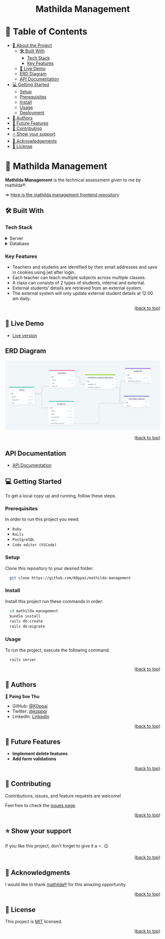 <div align="center">
  <h1>Mathilda Management</h1>
</div>

<!-- TABLE OF CONTENTS -->

# 📗 Table of Contents

- [📖 About the Project](#about-project)
  - [🛠 Built With](#built-with)
    - [Tech Stack](#tech-stack)
    - [Key Features](#key-features)
  - [🚀 Live Demo](#live-demo)
  - [ ERD Diagram](#erd-diagram)
  - [ API Documentation ](#api-doc)
- [💻 Getting Started](#getting-started)
  - [Setup](#setup)
  - [Prerequisites](#prerequisites)
  - [Install](#install)
  - [Usage](#usage)
  - [Deployment](#deployment)
- [👥 Authors](#authors)
- [🔭 Future Features](#future-features)
- [🤝 Contributing](#contributing)
- [⭐️ Show your support](#support)
- [🙏 Acknowledgements](#acknowledgements)
- [📝 License](#license)

<!-- PROJECT DESCRIPTION -->

# 📖 Mathilda Management <a name="about-project"></a>

**Mathilda Management** is the technical assessment given to me by mathilda®.

=> [Here is the mathilda management frontend repository](https://github.com/K0ppai/mathilda-management-frontend)

## 🛠 Built With <a name="built-with"></a>

### Tech Stack <a name="tech-stack"></a>

<details>
  <summary>Server</summary>
  <ul>
    <li><a href="https://rubyonrails.org/">Ruby on Rails</a></li>
  </ul>
</details>

<details>
<summary>Database</summary>
  <ul>
    <li><a href="https://www.postgresql.org/">PostgreSQL</a></li>
  </ul>
</details>

<!-- Features -->

### Key Features <a name="key-features"></a>

- Teachers and students are identified by their email addresses and save in cookies using jwt after login.
- Each teacher can teach multiple subjects across multiple classes.
- A class can consists of 2 types of students, internal and external.
- External students’ details are retrieved from an external system.
- The external system will only update external student details at 12:00 am daily.

<p align="right">(<a href="#readme-top">back to top</a>)</p>

<!-- GETTING STARTED -->

## 🚀 Live Demo <a name="live-demo"></a>
- <a href="https://mathilda-management.vercel.app/">Live version</a>
## ERD Diagram <a name="erd-diagram"></a>

<img src="./assets/ERD.png" alt="logo" width="auto"  height="auto" />

<p align="right">(<a href="#readme-top">back to top</a>)</p>

## API Documentation <a name="api-doc"></a>

- [API Documentation](https://mathilda-management-6d5c387a84e7.herokuapp.com/api-docs/index.html)

## 💻 Getting Started <a name="getting-started"></a>

To get a local copy up and running, follow these steps.

### Prerequisites

In order to run this project you need:

- `Ruby`
- `Rails`
- `PostgreSQL`
- `Code editor (VSCode)`

### Setup

Clone this repository to your desired folder:

```sh
  git clone https://github.com/K0ppai/mathilda-management
```

### Install

Install this project run these commands in order:

```sh
  cd mathilda-management
  bundle install
  rails db:create
  rails db:migrate
```

### Usage

To run the project, execute the following command:

```sh
  rails server
```

<p align="right">(<a href="#readme-top">back to top</a>)</p>

<!-- AUTHORS -->

## 👥 Authors <a name="authors"></a>

👤 **Paing Soe Thu**

- GitHub: [@K0ppai](https://github.com/K0ppai)
- Twitter: [@_koppai_](https://twitter.com/_koppai_)
- LinkedIn: [LinkedIn](https://www.linkedin.com/in/paingsoe-thu)

<p align="right">(<a href="#readme-top">back to top</a>)</p>

<!-- FUTURE FEATURES -->

## 🔭 Future Features <a name="future-features"></a>

- **Implement delete features**
- **Add form validations**

<p align="right">(<a href="#readme-top">back to top</a>)</p>

<!-- CONTRIBUTING -->

## 🤝 Contributing <a name="contributing"></a>

Contributions, issues, and feature requests are welcome!

Feel free to check the [issues page](https://github.com/K0ppai/mathilda-management/issues).

<p align="right">(<a href="#readme-top">back to top</a>)</p>

<!-- SUPPORT -->

## ⭐️ Show your support <a name="support"></a>

If you like this project, don't forget to give it a ⭐️. 😉

<p align="right">(<a href="#readme-top">back to top</a>)</p>

<!-- ACKNOWLEDGEMENTS -->

## 🙏 Acknowledgments <a name="acknowledgements"></a>

I would like to thank [mathilda®](https://mathilda.io/content/home) for this amazing opportunity.

<p align="right">(<a href="#readme-top">back to top</a>)</p>

<!-- LICENSE -->

## 📝 License <a name="license"></a>

This project is [MIT](./LICENSE) licensed.

<p align="right">(<a href="#readme-top">back to top</a>)</p>
